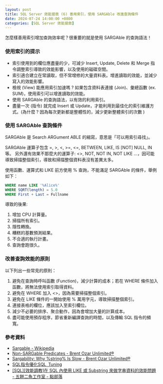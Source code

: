```yaml
---
layout: post
title: SQL Server 效能搶救 (6) 善用索引，使用 SARGAble 改進查詢條件
date: 2024-07-24 14:00:00 +0800
categories: [SQL Server 效能搶救]
--- 
```


怎麼樣善用索引增加查詢效率呢？很重要的就是使用 SARGAble 的查詢語法！

### 使用索引的提示

- 索引使用到的欄位應盡量的少，可減少 Insert, Update, Delete 和 Merge 指令調整索引導致的效能影響，以及使用的磁碟空間。
- 索引適合建立在常讀取，但不常增修的大量資料表。增進讀取的效能，並減少寫入的效能影響。
- 檢視 (View) 能應用索引加速嗎 ? 如果包含資料表連接 (Join)、彙總函數 (ex. SUM)，使用索引可以增進讀取的效能。
- 使用 SARGAble 的查詢語法，以有效的利用索引。
- 盡量一次 (指令) 就完成 Insert 或 Update，才能利用到最佳化的索引維護方式。(為什麼 ? 因為每次更新都是整體性的，減少更新整體索引的次數 )

### 使用 SARGAble 查詢條件

SARGAble 是 Search ARGument ABLE 的縮寫，意思是「可以用索引尋找」。

SARGAble 運算子包含 =, >, <, >=, <=, BETWEEN, LIKE, IS \[NOT\] NULL, IN 等。
另外還有效果不那麼大的運算子: <>, NOT, NOT IN, NOT LIKE ...，因可能導致掃描整個索引，導致和掃描整個資料表沒有差異太多。

使用函數、運算式和 LIKE 前方使用 % 查詢，不能滿足 SARGAble 的條件，舉例如下：

```sql
WHERE name LIKE '%Alice%'
WHERE SQRT(length) = 5.0
WHERE First + Last = Fullname
```  

導致的後果:
1. 增加 CPU 計算量。
2. 掃描所有索引。
3. 隱性轉換。
4. 糟糕的基數預測結果。
5. 不合適的執行計畫。
6. 查詢會跑很久。

### 改善查詢效能的原則

以下列出一些常見的原則：

1. 避免在查詢時呼叫函數 (Function)，減少計算的成本；若在 WHERE 條件加入函數，將無法使用索引取得資料。
2. 避免在 WHERE 加入 <>，因為需要掃描整個索引。
3. 避免在 LIKE 條件的一開始使用 % 萬用字元，導致掃描整個索引。
4. 連接表格的欄位，應該加入至索引欄位。
5. 減少不必要的排序、聚合動作，因為會增加大量的計算成本。
6. 盡可能使用預存程序，節省重新編譯查詢的時間，以及傳輸 SQL 指令的頻寬。

### 參考資料

- [Sargable - Wikipedia](https://en.wikipedia.org/wiki/Sargable)
- [Non-SARGable Predicates - Brent Ozar Unlimited®](https://www.brentozar.com/blitzcache/non-sargable-predicates/)
- [Sargability: Why %string% Is Slow - Brent Ozar Unlimited®](https://www.brentozar.com/archive/2010/06/sargable-why-string-is-slow/)
- [SQL指令優化SQL Tuning](https://www.cc.ntu.edu.tw/chinese/epaper/0031/20141220_3109.html)
- [\[SQL\]\[效能調教\]在 SQL 內使用 LIKE 或 Substring 來做字串資料的效能問題 - 五餅二魚工作室 - 點部落](https://dotblogs.com.tw/jamesfu/2017/01/12/Like_and_Substring )